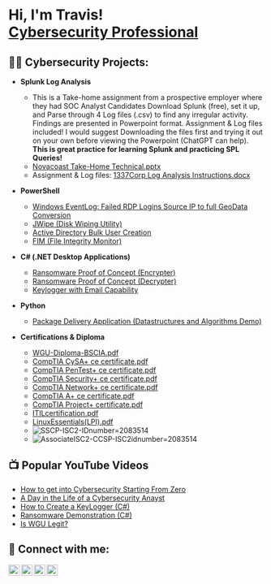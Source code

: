 <h1>Hi, I'm Travis! <br/><a href="https://www.linkedin.com/in/travis-m-patt/">Cybersecurity Professional</a>

<h2>👨‍💻 Cybersecurity Projects:</h2>

- <b>Splunk Log Analysis</b>
  - This is a Take-home assignment from a prospective employer where they had SOC Analyst Candidates Download Splunk (free), set it up, and Parse through 4 Log files (.csv) to find any irregular activity. Findings are presented in Powerpoint format. Assignment & Log files included! I would suggest Downloading the files first and trying it out on your own before viewing the Powerpoint (ChatGPT can help). <b> This is great practice for learning Splunk and practicing SPL Queries! </b>
  - [Novacoast Take-Home Technical.pptx](https://github.com/user-attachments/files/16875288/Novacoast.Take-Home.Technical.pptx)
  - Assignment & Log files: 
  [1337Corp Log Analysis Instructions.docx](https://github.com/user-attachments/files/16875151/1337Corp.Log.Analysis.Instructions.docx)




  

- <b>PowerShell</b>
  - [Windows EventLog: Failed RDP Logins Source IP to full GeoData Conversion](https://github.com/joshmadakor1/Sentinel-Lab)
  - [JWipe (Disk Wiping Utility)](https://github.com/joshmadakor1/Jwipe.PowerShell)
  - [Active Directory Bulk User Creation](https://github.com/joshmadakor1/AD_PS)
  - [FIM (File Integrity Monitor)](https://github.com/joshmadakor1/PowerShell-Integrity-FIM)

- <b>C# (.NET Desktop Applications)</b>
  - [Ransomware Proof of Concept (Encrypter)](https://github.com/joshmadakor1/EncrypterPOC)
  - [Ransomware Proof of Concept (Decrypter)](https://github.com/joshmadakor1/DecrypterPOC)
  - [Keylogger with Email Capability](https://github.com/joshmadakor1/Key-Logger-With-Email)

- <b>Python</b>
  - [Package Delivery Application (Datastructures and Algorithms Demo)](https://github.com/joshmadakor1/Package-Delivery-Pathfinding-Algorithm)

- <b>Certifications & Diploma</b>
  - [WGU-Diploma-BSCIA.pdf](https://github.com/user-attachments/files/16874623/WGU-Diploma-BSCIA.pdf)
  -  [CompTIA CySA+ ce certificate.pdf](https://github.com/user-attachments/files/16874625/CompTIA.CySA%2B.ce.certificate.pdf)
  -  [CompTIA PenTest+ ce certificate.pdf](https://github.com/user-attachments/files/16874633/CompTIA.PenTest%2B.ce.certificate.pdf)
  -  [CompTIA Security+ ce certificate.pdf](https://github.com/user-attachments/files/16874634/CompTIA.Security%2B.ce.certificate.pdf)
  -  [CompTIA Network+ ce certificate.pdf](https://github.com/user-attachments/files/16874639/CompTIA.Network%2B.ce.certificate.pdf)
  -  [CompTIA A+ ce certificate.pdf](https://github.com/user-attachments/files/16874671/CompTIA.A%2B.ce.certificate.pdf)
  -  [CompTIA Project+ certificate.pdf](https://github.com/user-attachments/files/16874674/CompTIA.Project%2B.certificate.pdf)
  -  [ITILcertification.pdf](https://github.com/user-attachments/files/16874677/ITILcertification.pdf)
  -  [LinuxEssentials(LPI).pdf](https://github.com/user-attachments/files/16874681/LinuxEssentials.LPI.pdf)
  -   ![SSCP-ISC2-IDnumber=2083514](https://github.com/user-attachments/assets/9c0e6fce-630b-4b9e-a110-27b82aa7605e)
  -   ![AssociateISC2-CCSP-ISC2idnumber=2083514](https://github.com/user-attachments/assets/dc273176-7a5b-4468-88b1-32ee8d74e7f3)


<h2>📺 Popular YouTube Videos</h2>

- [How to get into Cybersecurity Starting From Zero](https://www.youtube.com/watch?v=a83ASGn_V_s)
- [A Day in the Life of a Cybersecurity Anayst](https://www.youtube.com/watch?v=uHy3oM7NnoU)
- [How to Create a KeyLogger (C#)](https://www.youtube.com/watch?v=N-L9hklSlNk)
- [Ransomware Demonstration (C#)](https://www.youtube.com/watch?v=OfvdQeh79s0)
- [Is WGU Legit?](https://www.youtube.com/watch?v=E2MwRWxDBkA)

<h2> 🤳 Connect with me:</h2>

[<img align="left" alt="JoshMadakor | YouTube" width="22px" src="https://cdn.jsdelivr.net/npm/simple-icons@v3/icons/youtube.svg" />][youtube]
[<img align="left" alt="JoshMadakor | Twitter" width="22px" src="https://cdn.jsdelivr.net/npm/simple-icons@v3/icons/twitter.svg" />][twitter]
[<img align="left" alt="JoshMadakor | LinkedIn" width="22px" src="https://cdn.jsdelivr.net/npm/simple-icons@v3/icons/linkedin.svg" />][linkedin]
[<img align="left" alt="JoshMadakor | Instagram" width="22px" src="https://cdn.jsdelivr.net/npm/simple-icons@v3/icons/instagram.svg" />][instagram]

[twitter]: https://twitter.com/joshmadakor
[youtube]: https://www.youtube.com/c/joshmadakor
[instagram]: https://www.instagram.com/joshmadakor/
[linkedin]: https://linkedin.com/in/joshmadakor

<!--
**joshmadakor1/joshmadakor1** is a ✨ _special_ ✨ repository because its `README.md` (this file) appears on your GitHub profile.

Here are some ideas to get you started:

- 🔭 I’m currently working on ...
- 🌱 I’m currently learning ...
- 👯 I’m looking to collaborate on ...
- 🤔 I’m looking for help with ...
- 💬 Ask me about ...
- 📫 How to reach me: ...
- 😄 Pronouns: ...
- ⚡ Fun fact: ...
-->
